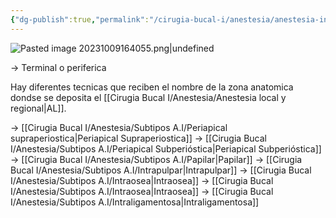 ```yaml
---
{"dg-publish":true,"permalink":"/cirugia-bucal-i/anestesia/anestesia-infiltrativa/"}
---
```


![Pasted image 20231009164055.png|undefined](/img/user/Cirugia%20Bucal%20I/Medias/Pasted%20image%2020231009164055.png)

→ Terminal o periferica

Hay diferentes tecnicas que reciben el nombre de la zona anatomica dondse se deposita el [[Cirugia Bucal I/Anestesia/Anestesia local y regional\|AL]].

→ [[Cirugia Bucal I/Anestesia/Subtipos A.I/Periapical supraperiostica\|Periapical Supraperiostica]]
→ [[Cirugia Bucal I/Anestesia/Subtipos A.I/Periapical Subperióstica\|Periapical Subperióstica]]
→ [[Cirugia Bucal I/Anestesia/Subtipos A.I/Papilar\|Papilar]]
→ [[Cirugia Bucal I/Anestesia/Subtipos A.I/Intrapulpar\|Intrapulpar]]
→ [[Cirugia Bucal I/Anestesia/Subtipos A.I/Intraosea\|Intraosea]]
→ [[Cirugia Bucal I/Anestesia/Subtipos A.I/Intraosea\|Intraosea]]
→ [[Cirugia Bucal I/Anestesia/Subtipos A.I/Intraligamentosa\|Intraligamentosa]]
